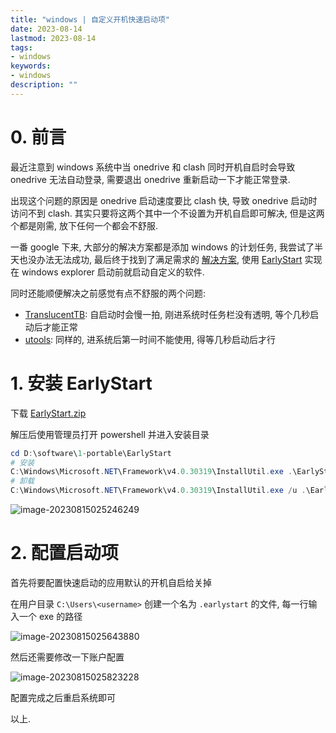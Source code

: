 ```yaml
---
title: "windows | 自定义开机快速启动项" 
date: 2023-08-14
lastmod: 2023-08-14
tags: 
- windows
keywords:
- windows
description: "" 
---
```


# 0. 前言

最近注意到 windows 系统中当 onedrive 和 clash 同时开机自启时会导致 onedrive 无法自动登录, 需要退出 onedrive 重新启动一下才能正常登录.

出现这个问题的原因是 onedrive 启动速度要比 clash 快, 导致 onedrive 启动时访问不到 clash. 其实只要将这两个其中一个不设置为开机自启即可解决, 但是这两个都是刚需, 放下任何一个都会不舒服.

一番 google 下来, 大部分的解决方案都是添加 windows 的计划任务, 我尝试了半天也没办法无法成功, 最后终于找到了满足需求的 [解决方案](https://meta.appinn.net/t/topic/13337/2), 使用 [EarlyStart](https://github.com/sylveon/EarlyStart) 实现在 windows explorer 启动前就启动自定义的软件.

同时还能顺便解决之前感觉有点不舒服的两个问题:

- [TranslucentTB](https://github.com/TranslucentTB/TranslucentTB): 自启动时会慢一拍, 刚进系统时任务栏没有透明, 等个几秒启动后才能正常
- [utools](https://www.u.tools/): 同样的, 进系统后第一时间不能使用, 得等几秒启动后才行

# 1. 安装 EarlyStart

下载 [EarlyStart.zip](https://github.com/sylveon/EarlyStart/releases/download/1.0.0/EarlyStart.zip)

解压后使用管理员打开 powershell 并进入安装目录

```powershell
cd D:\software\1-portable\EarlyStart
# 安装
C:\Windows\Microsoft.NET\Framework\v4.0.30319\InstallUtil.exe .\EarlyStart.exe
# 卸载
C:\Windows\Microsoft.NET\Framework\v4.0.30319\InstallUtil.exe /u .\EarlyStart.exe
```

![image-20230815025246249](https://image.lvbibir.cn/blog/image-20230815025246249.png)

# 2. 配置启动项

首先将要配置快速启动的应用默认的开机自启给关掉

在用户目录 `C:\Users\<username>` 创建一个名为 `.earlystart` 的文件, 每一行输入一个 exe 的路径

![image-20230815025643880](https://image.lvbibir.cn/blog/image-20230815025643880.png)

然后还需要修改一下账户配置

![image-20230815025823228](https://image.lvbibir.cn/blog/image-20230815025823228.png)

配置完成之后重启系统即可

以上.
